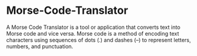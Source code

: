 # Morse-Code-Translator
A Morse Code Translator is a tool or application that converts text into Morse code and vice versa. Morse code is a method of encoding text characters using sequences of dots (.) and dashes (–) to represent letters, numbers, and punctuation.
